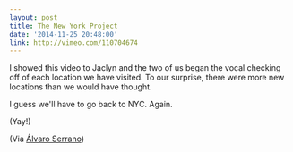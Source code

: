 ```yaml
---
layout: post
title: The New York Project
date: '2014-11-25 20:48:00'
link: http://vimeo.com/110704674
---
```


I showed this video to Jaclyn and the two of us began the vocal checking off of each location we have visited. To our surprise, there were more new locations than we would have thought.

I guess we'll have to go back to NYC. Again.

(Yay!)

(Via [Álvaro Serrano](http://www.analogsenses.com/2014/11/24/the-new-york-project-by-pavel-tenyakov/))